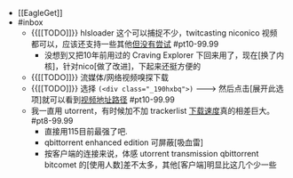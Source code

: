 - [[EagleGet]]
- #inbox
    - {{[[TODO]]}} hlsloader 这个可以捕捉不少，twitcasting niconico 视频都可以，应该还支持一些其他[但没有尝试](https://bbs.saraba1st.com/2b/thread-2005625-1-1.html) #pt10-99.99
        - 没想到又把10年前用过的 Craving Explorer 下回来用了，现在[换了内核]，针对nico[做了改进]，下起来还挺方便的
    - {{[[TODO]]}} 流媒体/网络视频嗅探下载
    - {{[[TODO]]}} 选择 `(<div class="_190hxbq">)` ---> 然后点击[展开此选项]就可以看到[视频地址路径](https://www.zhihu.com/question/66184247/answer/849495616) #pt10-99.99
    - 我一直用 utorrent，有时候加不加 trackerlist [下载速度](https://bbs.saraba1st.com/2b/thread-1999752-2-1.html)真的相差巨大。 #pt8-99.99
        - 直接用115目前最强了吧.
        - qbittorrent enhanced edition 可屏蔽[吸血雷]
        - 按客户端的连接来说，体感 utorrent transmission qbittorrent bitcomet 的[使用人数]差不太多，其他[客户端]明显比这几个少一些
